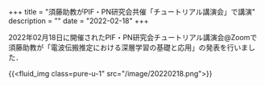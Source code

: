 +++
title = "須藤助教がPIF・PN研究会共催「チュートリアル講演会」で講演"
description = ""
date = "2022-02-18"
+++

2022年02月18日に開催されたPIF・PN研究会チュートリアル講演会@Zoomで須藤助教が「電波伝搬推定における深層学習の基礎と応用」の発表を行いました．

{{<fluid_img class=pure-u-1" src="/image/20220218.png">}}
